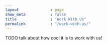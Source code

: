 ```yaml
---
layout              : page
show_meta           : false
title               : "Work With Us"
permalink           : "/work-with-us/"
---
```

TODO talk about how cool it is to work with us!
